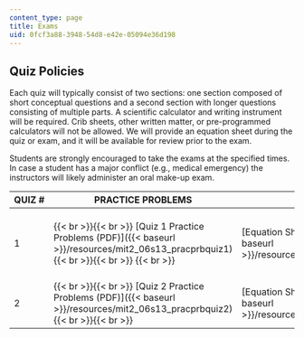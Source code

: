 ```yaml
---
content_type: page
title: Exams
uid: 0fcf3a88-3948-54d8-e42e-05094e36d198
---
```


Quiz Policies
-------------

Each quiz will typically consist of two sections: one section composed of short conceptual questions and a second section with longer questions consisting of multiple parts. A scientific calculator and writing instrument will be required. Crib sheets, other written matter, or pre-programmed calculators will not be allowed. We will provide an equation sheet during the quiz or exam, and it will be available for review prior to the exam.

Students are strongly encouraged to take the exams at the specified times. In case a student has a major conflict (e.g., medical emergency) the instructors will likely administer an oral make-up exam.

| QUIZ # | PRACTICE PROBLEMS | EQUATION SHEETs | QUIZZES |
| --- | --- | --- | --- |
| 1 |  {{< br >}}{{< br >}} [Quiz 1 Practice Problems (PDF)]({{< baseurl >}}/resources/mit2_06s13_pracprbquiz1)   {{< br >}}{{< br >}} {{< br >}} | [Equation Sheet for Quiz 1 (PDF)]({{< baseurl >}}/resources/mit2_06s13_equsheet_quiz1) |  {{< br >}}{{< br >}} ![This resource may not render correctly in a screen reader.](/images/inacessible.gif)[Quiz 1 (PDF)]({{< baseurl >}}/resources/mit2_06s13_quiz1)   {{< br >}}{{< br >}} {{< br >}} |
| 2 |  {{< br >}}{{< br >}} [Quiz 2 Practice Problems (PDF)]({{< baseurl >}}/resources/mit2_06s13_pracprbquiz2) {{< br >}}{{< br >}}  | [Equation Sheet for Quiz 2 (PDF)]({{< baseurl >}}/resources/mit2_06s13_equsheet_quiz2) |  {{< br >}}{{< br >}} Quiz 2 is not available. {{< br >}}{{< br >}}